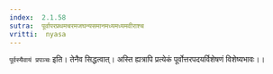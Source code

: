 ```yaml
---
index:  2.1.58
sutra:  पूर्वापरप्रथमचरमजघन्यसमानमध्यमध्यमवीराश्च
vritti:  nyasa
---
```


`पूर्वस्यैवायं प्रपञ्चः` इति। तेनैव सिद्धत्वात्। अस्ति ह्यत्रापि प्रत्येकं पूर्वोत्तरपदयर्विशेषणं विशेष्यभावः।।

